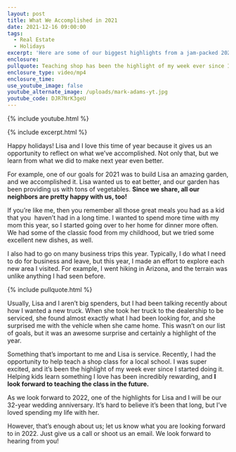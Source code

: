 ```yaml
---
layout: post
title: What We Accomplished in 2021
date: 2021-12-16 09:00:00
tags:
  - Real Estate
  - Holidays
excerpt: 'Here are some of our biggest highlights from a jam-packed 2021. '
enclosure:
pullquote: Teaching shop has been the highlight of my week ever since I started doing it.
enclosure_type: video/mp4
enclosure_time:
use_youtube_image: false
youtube_alternate_image: /uploads/mark-adams-yt.jpg
youtube_code: DJR7NrK3geU
---
```

{% include youtube.html %}

{% include excerpt.html %}

Happy holidays\! Lisa and I love this time of year because it gives us an opportunity to reflect on what we’ve accomplished. Not only that, but we learn from what we did to make next year even better.&nbsp;

For example, one of our goals for 2021 was to build Lisa an amazing garden, and we accomplished it. Lisa wanted us to eat better, and our garden has been providing us with tons of vegetables. **Since we share, all our neighbors are pretty happy with us, too\!**

If you’re like me, then you remember all those great meals you had as a kid that you&nbsp; haven’t had in a long time. I wanted to spend more time with my mom this year, so I started going over to her home for dinner more often. We had some of the classic food from my childhood, but we tried some excellent new dishes, as well.&nbsp;

I also had to go on many business trips this year. Typically, I do what I need to do for business and leave, but this year, I made an effort to explore each new area I visited. For example, I went hiking in Arizona, and the terrain was unlike anything I had seen before.

{% include pullquote.html %}

Usually, Lisa and I aren’t big spenders, but I had been talking recently about how I wanted a new truck. When she took her truck to the dealership to be serviced, she found almost exactly what I had been looking for, and she surprised me with the vehicle when she came home. This wasn’t on our list of goals, but it was an awesome surprise and certainly a highlight of the year.&nbsp;

Something that’s important to me and Lisa is service. Recently, I had the opportunity to help teach a shop class for a local school. I was super excited, and it’s been the highlight of my week ever since I started doing it. Helping kids learn something I love has been incredibly rewarding, and **I look forward to teaching the class in the future.&nbsp;**

As we look forward to 2022, one of the highlights for Lisa and I will be our 32-year wedding anniversary. It’s hard to believe it’s been that long, but I’ve loved spending my life with her.&nbsp;

However, that’s enough about us; let us know what you are looking forward to in 2022. Just give us a call or shoot us an email. We look forward to hearing from you\!

&nbsp;
